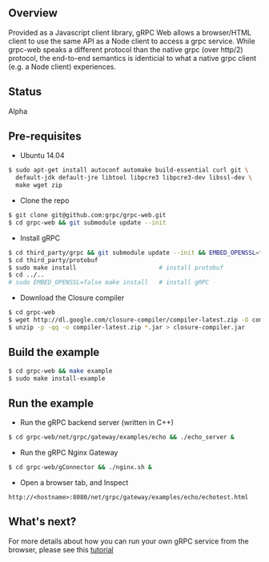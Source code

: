 ## Overview

Provided as a Javascript client library, gRPC Web allows a browser/HTML client
to use the same API as a Node client to access a grpc service. While grpc-web
speaks a different protocol than the native grpc (over http/2) protocol, the
end-to-end semantics is identicial to what a native grpc client (e.g. a Node
client) experiences.

## Status

Alpha

## Pre-requisites

* Ubuntu 14.04

```sh
$ sudo apt-get install autoconf automake build-essential curl git \
  default-jdk default-jre libtool libpcre3 libpcre3-dev libssl-dev \
  make wget zip
```

* Clone the repo

```sh
$ git clone git@github.com:grpc/grpc-web.git
$ cd grpc-web && git submodule update --init
```

* Install gRPC

```sh
$ cd third_party/grpc && git submodule update --init && EMBED_OPENSSL=false make
$ cd third_party/protobuf
$ sudo make install                       # install protobuf
$ cd ../..
# sudo EMBED_OPENSSL=false make install   # install gRPC
```

* Download the Closure compiler

```sh
$ cd grpc-web
$ wget http://dl.google.com/closure-compiler/compiler-latest.zip -O compiler-latest.zip
$ unzip -p -qq -o compiler-latest.zip *.jar > closure-compiler.jar
```

## Build the example

```sh
$ cd grpc-web && make example
$ sudo make install-example
```

## Run the example

* Run the gRPC backend server (written in C++)

```sh
$ cd grpc-web/net/grpc/gateway/examples/echo && ./echo_server &
```

* Run the gRPC Nginx Gateway

```sh
$ cd grpc-web/gConnector && ./nginx.sh &
```

* Open a browser tab, and Inspect
```
http://<hostname>:8080/net/grpc/gateway/examples/echo/echotest.html
```


## What's next?

For more details about how you can run your own gRPC service from the browser,
please see this [tutorial](tutorial.md)
